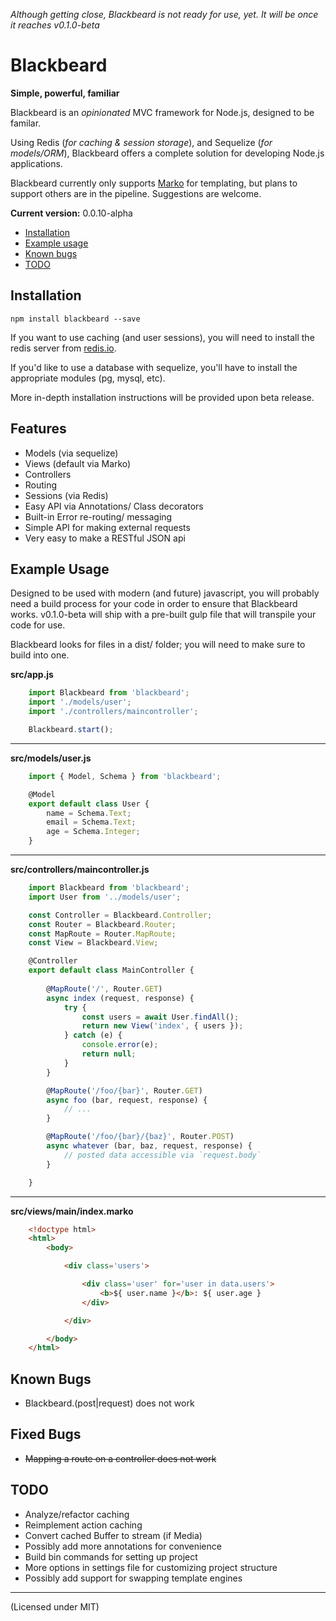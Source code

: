 *Although getting close, Blackbeard is not ready for use, yet. It will be once it reaches v0.1.0-beta*

Blackbeard
==========
**Simple, powerful, familiar**

Blackbeard is an *opinionated* MVC framework for Node.js, designed to be familar.

Using Redis (*for caching & session storage*), and Sequelize (*for models/ORM*), Blackbeard offers a complete solution for developing Node.js applications.

Blackbeard currently only supports [Marko](https://www.npmjs.com/package/marko) for templating, but plans to support others are in the pipeline. Suggestions are welcome.

**Current version:** 0.0.10-alpha

- [Installation](#installation)
- [Example usage](#example-usage)
- [Known bugs](#known-bugs)
- [TODO](#todo)

Installation
------------

`npm install blackbeard --save`

If you want to use caching (and user sessions), you will need to install the redis server from [redis.io](http://redis.io/). 

If you'd like to use a database with sequelize, you'll have to install the appropriate modules (pg, mysql, etc).

More in-depth installation instructions will be provided upon beta release.

Features
--------
- Models (via sequelize)
- Views (default via Marko)
- Controllers
- Routing
- Sessions (via Redis)
- Easy API via Annotations/ Class decorators
- Built-in Error re-routing/ messaging
- Simple API for making external requests
- Very easy to make a RESTful JSON api

Example Usage
-------------

Designed to be used with modern (and future) javascript, you will probably need a build process for your code in order to ensure that Blackbeard works. v0.1.0-beta will ship with a pre-built gulp file that will transpile your code for use.

Blackbeard looks for files in a dist/ folder; you will need to make sure to build into one.

**src/app.js**
```javascript
	import Blackbeard from 'blackbeard';
	import './models/user';
	import './controllers/maincontroller';

	Blackbeard.start();
```

---

**src/models/user.js**

```javascript
	import { Model, Schema } from 'blackbeard';

	@Model
	export default class User {
		name = Schema.Text;
		email = Schema.Text;
		age = Schema.Integer;
	}
```

---

**src/controllers/maincontroller.js**
```javascript
	import Blackbeard from 'blackbeard';
	import User from '../models/user';

	const Controller = Blackbeard.Controller;
	const Router = Blackbeard.Router;
	const MapRoute = Router.MapRoute;
	const View = Blackbeard.View;

	@Controller
	export default class MainController {
		
		@MapRoute('/', Router.GET)
		async index (request, response) {
			try {
				const users = await User.findAll();
				return new View('index', { users });
			} catch (e) {
				console.error(e);
				return null;
			}
		}

		@MapRoute('/foo/{bar}', Router.GET)
		async foo (bar, request, response) {
			// ...
		}

		@MapRoute('/foo/{bar}/{baz}', Router.POST)
		async whatever (bar, baz, request, response) {
			// posted data accessible via `request.body`
		}

	}
```

---

**src/views/main/index.marko**

```html
	<!doctype html>
	<html>
		<body>

			<div class='users'>

				<div class='user' for='user in data.users'>
					<b>${ user.name }</b>: ${ user.age }
				</div>

			</div>

		</body>
	</html>
```

Known Bugs
----------
- Blackbeard.(post|request) does not work

Fixed Bugs
----------
- ~~Mapping a route on a controller does not work~~

TODO
----
- Analyze/refactor caching
- Reimplement action caching
- Convert cached Buffer to stream (if Media)
- Possibly add more annotations for convenience
- Build bin commands for setting up project
- More options in settings file for customizing project structure
- Possibly add support for swapping template engines

---

(Licensed under MIT)